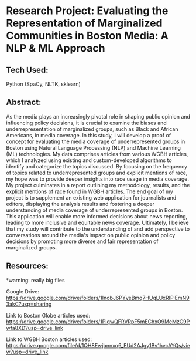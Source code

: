 # Research Project: Evaluating the Representation of Marginalized Communities in Boston Media: A NLP & ML Approach

## Tech Used: 
Python (SpaCy, NLTK, sklearn)

## Abstract:
As the media plays an increasingly  pivotal role in shaping public opinion and influencing policy decisions, it is crucial to examine the biases and underrepresentation of marginalized groups, such as Black and African Americans, in media coverage. In this study, I will develop a proof of concept for evaluating the media coverage of underrepresented groups in Boston using Natural Language Processing (NLP) and Machine Learning (ML) technologies. My data comprises articles from various WGBH articles, which I analyzed using existing and custom-developed algorithms to identify and categorize the topics discussed. By focusing on the frequency of topics related to underrepresented groups and explicit mentions of race, my hope was to provide deeper insights into race usage in media coverage.
My project culminates in a report outlining my methodology, results, and the explicit mentions of race found in WGBH articles. The end goal of my project is to supplement an existing web application for journalists and editors, displaying the analysis results and fostering a deeper understanding of media coverage of underrepresented groups in Boston. This application will enable more informed decisions about news reporting, leading to more inclusive and equitable news coverage. Ultimately, I believe that my study will contribute to the understanding of and add perspective to conversations around the media's impact on public opinion and policy decisions by promoting more diverse and fair representation of marginalized groups.

## Resources:
*warning: really big files

Google Drive: https://drive.google.com/drive/folders/1InobJ6PYyeBmq7HUgLUxRIPiEmN93akC?usp=sharing

Link to Boston Globe articles used: https://drive.google.com/drive/folders/1PlqwQFRVRpF5mEChxO9MeMzC9Pwfa8XD?usp=drive_link

Link to WGBH Boston articles used: https://drive.google.com/file/d/1QH8Ewjbnnxq6_FUd2AJgy1Bv1hvcAYQs/view?usp=drive_link
